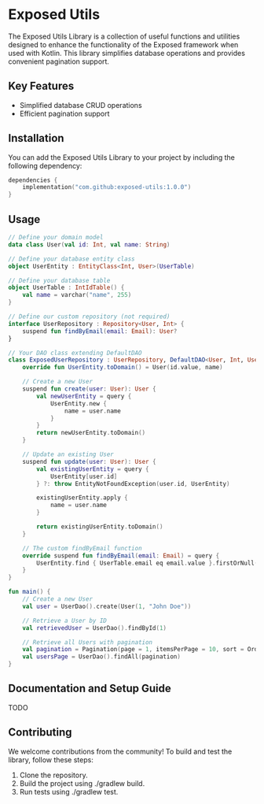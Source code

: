 # Exposed Utils

The Exposed Utils Library is a collection of useful functions and utilities designed to enhance the functionality of the
Exposed framework when used with Kotlin. This library simplifies database operations and provides convenient pagination
support.

## Key Features

- Simplified database CRUD operations
- Efficient pagination support

## Installation

You can add the Exposed Utils Library to your project by including the following dependency:

```kotlin
dependencies {
    implementation("com.github:exposed-utils:1.0.0")
}
```

## Usage

```kotlin
// Define your domain model
data class User(val id: Int, val name: String)

// Define your database entity class
object UserEntity : EntityClass<Int, User>(UserTable)

// Define your database table
object UserTable : IntIdTable() {
    val name = varchar("name", 255)
}

// Define our custom repository (not required)
interface UserRepository : Repository<User, Int> {
    suspend fun findByEmail(email: Email): User?
}

// Your DAO class extending DefaultDAO
class ExposedUserRepository : UserRepository, DefaultDAO<User, Int, UserEntity>(UserEntity) {
    override fun UserEntity.toDomain() = User(id.value, name)

    // Create a new User
    suspend fun create(user: User): User {
        val newUserEntity = query {
            UserEntity.new {
                name = user.name
            }
        }
        return newUserEntity.toDomain()
    }

    // Update an existing User
    suspend fun update(user: User): User {
        val existingUserEntity = query {
            UserEntity[user.id]
        } ?: throw EntityNotFoundException(user.id, UserEntity)

        existingUserEntity.apply {
            name = user.name
        }

        return existingUserEntity.toDomain()
    }

    // The custom findByEmail function
    override suspend fun findByEmail(email: Email) = query {
        UserEntity.find { UserTable.email eq email.value }.firstOrNull()?.toUser()
    }
}

fun main() {
    // Create a new User
    val user = UserDao().create(User(1, "John Doe"))

    // Retrieve a User by ID
    val retrievedUser = UserDao().findById(1)

    // Retrieve all Users with pagination
    val pagination = Pagination(page = 1, itemsPerPage = 10, sort = Order.ASC, search = null)
    val usersPage = UserDao().findAll(pagination)
}
```

## Documentation and Setup Guide

TODO

## Contributing

We welcome contributions from the community! To build and test the library, follow these steps:

1. Clone the repository.
2. Build the project using ./gradlew build.
3. Run tests using ./gradlew test.